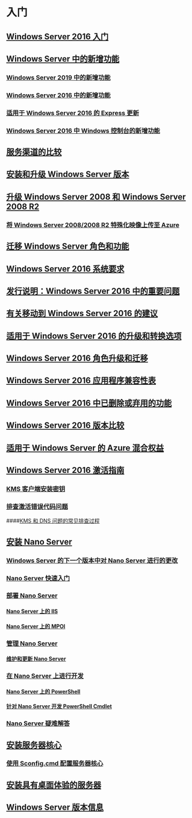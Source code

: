 # 入门
## [Windows Server 2016 入门](Server-Basics.md)
## [Windows Server 中的新增功能](whats-new-in-windows-server.md)
### [Windows Server 2019 中的新增功能](../get-started-19/whats-new-19.md)
### [Windows Server 2016 中的新增功能](whats-new-in-windows-server-2016.md)
### [适用于 Windows Server 2016 的 Express 更新](express-updates.md)
### [Windows Server 2016 中 Windows 控制台的新增功能](whats-new-in-console.md)
## [服务渠道的比较](..\get-started-19\servicing-channels-19.md)
## [安装和升级 Windows Server 版本](Installation-and-Upgrade.md)
## [升级 Windows Server 2008 和 Windows Server 2008 R2](modernize-windows-server-2008.md)
### [将 Windows Server 2008/2008 R2 特殊化映像上传至 Azure](uploading-specialized-WS08-image-to-azure.md)
## [迁移 Windows Server 角色和功能](Migrate-Roles-and-Features.md)
## [Windows Server 2016 系统要求](System-Requirements.md)
## [发行说明：Windows Server 2016 中的重要问题](Windows-Server-2016-GA-Release-Notes.md)
## [有关移动到 Windows Server 2016 的建议](Recommendations-moving-to-Server2016.md)
## [适用于 Windows Server 2016 的升级和转换选项](Supported-Upgrade-paths.md)
## [Windows Server 2016 角色升级和迁移](Server-Role-Upgradeability-Table.md)
## [Windows Server 2016 应用程序兼容性表](Server-Application-compatibility.md)
## [Windows Server 2016 中已删除或弃用的功能](Deprecated-Features.md)
## [Windows Server 2016 版本比较](2016-Edition-Comparison.md)
## [适用于 Windows Server 的 Azure 混合权益](azure-hybrid-benefit.md)
## [Windows Server 2016 激活指南](Server-2016-activation.md)
### [KMS 客户端安装密钥](KMSclientkeys.md)
### [排查激活错误代码问题](activation-error-codes.md)
####[KMS 和 DNS 问题的常见排查过程](common-troubleshooting-procedures-kms-dns.md)
## [安装 Nano Server](Getting-started-with-Nano-Server.md)
### [Windows Server 的下一个版本中对 Nano Server 进行的更改](nano-in-semi-annual-channel.md)
### [Nano Server 快速入门](Nano-Server-Quick-start.md)
### [部署 Nano Server](Deploy-Nano-Server.md)
#### [Nano Server 上的 IIS](IIS-on-Nano-Server.md)
#### [Nano Server 上的 MPOI](MPIO-on-Nano-Server.md)
### [管理 Nano Server](Manage-Nano-Server.md)
#### [维护和更新 Nano Server](Update-Nano-Server.md)
### [在 Nano Server 上进行开发](Developing-on-Nano-Server.md)
#### [Nano Server 上的 PowerShell](powershell-on-Nano-Server.md)
#### [针对 Nano Server 开发 PowerShell Cmdlet](Developing-powershell-Cmdlets-for-Nano-Server.md)
### [Nano Server 疑难解答](Troubleshooting-Nano-Server.md)
## [安装服务器核心](Getting-started-with-Server-Core.md)
### [使用 Sconfig.cmd 配置服务器核心](Sconfig-on-WS2016.md)
## [安装具有桌面体验的服务器](Getting-started-with-Server-with-Desktop-Experience.md)
## [Windows Server 版本信息](windows-server-release-info.md)
